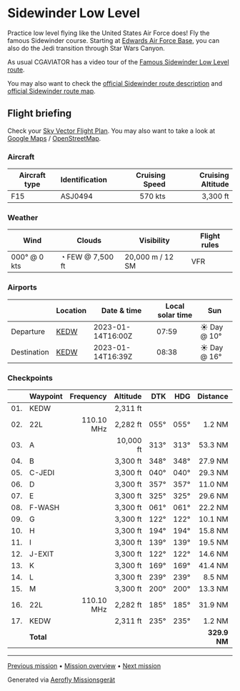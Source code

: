 Sidewinder Low Level
==================

Practice low level flying like the United States Air Force does! Fly the famous Sidewinder course. Starting at [Edwards Air Force Base](https://www.edwards.af.mil/), you can also do the Jedi transition through Star Wars Canyon.

As usual CGAVIATOR has a video tour of the [Famous Sidewinder Low Level route](https://www.youtube.com/watch?v=9vBqxE8UPO8).

You may also want to check the [official Sidewinder route description](https://www.edwards.af.mil/Portals/50/documents/R2508/Sidewinder%20SOP%20Rev%203%2004%20Mar%2020.pdf?ver=2020-03-12-165248-937) and [official Sidewinder route map](https://www.edwards.af.mil/Portals/50/documents/flight_safety/AFD-080619-069.pdf?ver=2016-06-23-153415-563).


Flight briefing
---------------

Check your [Sky Vector Flight Plan](https://skyvector.com/?ll=34.91821934264146,-117.89067089814424&chart=301&zoom=3&fpl=N0570A033%20KEDW%203539N11829W%203607N11829W%203625N11801W%203636N11759W%203703N11813W%203709N11746W%203702N11737W%203648N11746W%203631N11734W%203621N11721W%203539N11722W%203537N11732W%203525N11740W%20KEDW). You may also want to take a look at [Google Maps](https://www.google.com/maps/@?api=1&map_action=map&center=36.03054444444443,-117.91825&zoom=6&basemap=terrain) / [OpenStreetMap](https://www.openstreetmap.org/#map=6/36.03054444444443/-117.91825).

### Aircraft

| Aircraft type | Identification | Cruising Speed | Cruising Altitude |
|---------------|----------------|---------------:|------------------:|
| F15           | ASJ0494        |        570 kts |          3,300 ft |

### Weather

| Wind         | Clouds          | Visibility       | Flight rules |
|--------------|-----------------|------------------|--------------|
| 000° @ 0 kts | ◔ FEW @ 7,500 ft | 20,000 m / 12 SM | VFR |

### Airports

|             | Location                                   | Date & time    | Local solar time | Sun |
|-------------|--------------------------------------------|----------------|------------------|-----|
| Departure   | [KEDW](https://skyvector.com/airport/KEDW) | 2023-01-14T16:00Z | 07:59 | ☀ Day @ 10° |
| Destination | [KEDW](https://skyvector.com/airport/KEDW) | 2023-01-14T16:39Z | 08:38 | ☀ Day @ 16° |

### Checkpoints

|     | Waypoint  | Frequency  | Altitude  | DTK  | HDG  | Distance |   ETE |
|:---:|-----------|-----------:|----------:|-----:|-----:|---------:|------:|
| 01. | KEDW      |            |  2,311 ft |      |      |          |       |
| 02. | 22L       | 110.10 MHz |  2,282 ft | 055° | 055° |   1.2 NM | 02:29 |
| 03. | A         |            | 10,000 ft | 313° | 313° |  53.3 NM | 05:37 |
| 04. | B         |            |  3,300 ft | 348° | 348° |  27.9 NM | 02:57 |
| 05. | C-JEDI    |            |  3,300 ft | 040° | 040° |  29.3 NM | 03:06 |
| 06. | D         |            |  3,300 ft | 357° | 357° |  11.0 NM | 01:10 |
| 07. | E         |            |  3,300 ft | 325° | 325° |  29.6 NM | 03:07 |
| 08. | F-WASH    |            |  3,300 ft | 061° | 061° |  22.2 NM | 02:20 |
| 09. | G         |            |  3,300 ft | 122° | 122° |  10.1 NM | 01:04 |
| 10. | H         |            |  3,300 ft | 194° | 194° |  15.8 NM | 01:40 |
| 11. | I         |            |  3,300 ft | 139° | 139° |  19.5 NM | 02:04 |
| 12. | J-EXIT    |            |  3,300 ft | 122° | 122° |  14.6 NM | 01:33 |
| 13. | K         |            |  3,300 ft | 169° | 169° |  41.4 NM | 04:22 |
| 14. | L         |            |  3,300 ft | 239° | 239° |   8.5 NM | 00:54 |
| 15. | M         |            |  3,300 ft | 200° | 200° |  13.3 NM | 01:24 |
| 16. | 22L       | 110.10 MHz |  2,282 ft | 185° | 185° |  31.9 NM | 03:22 |
| 17. | KEDW      |            |  2,311 ft | 235° | 235° |   1.2 NM | 02:29 |
|     | **Total** |            |           |      |      | **329.9 NM** | **39:32** |

----

[Previous mission](./Mach_Loop_from_the_Sea.md) • [Mission overview](./README.md) • [Next mission](./Star_Wars_Canyon.md)

Generated via [Aerofly Missionsgerät](https://github.com/fboes/aerofly-missions)
